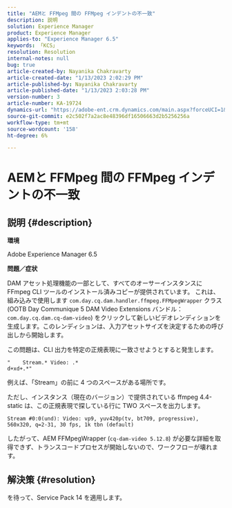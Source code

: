 ```yaml
---
title: "AEMと FFMpeg 間の FFMpeg インデントの不一致"
description: 説明
solution: Experience Manager
product: Experience Manager
applies-to: "Experience Manager 6.5"
keywords: 「KCS」
resolution: Resolution
internal-notes: null
bug: true
article-created-by: Nayanika Chakravarty
article-created-date: "1/13/2023 2:02:29 PM"
article-published-by: Nayanika Chakravarty
article-published-date: "1/13/2023 2:03:28 PM"
version-number: 3
article-number: KA-19724
dynamics-url: "https://adobe-ent.crm.dynamics.com/main.aspx?forceUCI=1&pagetype=entityrecord&etn=knowledgearticle&id=b5fe24ea-4a93-ed11-aad1-6045bd006c82"
source-git-commit: e2c502f7a2ac8e48396df16506663d2b5256256a
workflow-type: tm+mt
source-wordcount: '158'
ht-degree: 6%

---
```


# AEMと FFMpeg 間の FFMpeg インデントの不一致

## 説明 {#description}


<b>環境</b>

Adobe Experience Manager 6.5

<b>問題／症状</b>

DAM アセット処理機能の一部として、すべてのオーサーインスタンスに FFmpeg CLI ツールのインストール済みコピーが提供されています。 これは、組み込みで使用します `com.day.cq.dam.handler.ffmpeg.FFMpegWrapper` クラス (OOTB Day Communique 5 DAM Video Extensions バンドル： `com.day.cq.dam.cq-dam-video`) をクリックして新しいビデオレンディションを生成します。このレンディションは、入力アセットサイズを決定するための呼び出しから開始します。

この問題は、CLI 出力を特定の正規表現に一致させようとすると発生します。


```
"    Stream.* Video: .*
d+xd+.*"
```


例えば、「Stream」の前に 4 つのスペースがある場所です。

ただし、インスタンス（現在のバージョン）で提供されている ffmpeg 4.4-static は、この正規表現で探している行に TWO スペースを出力します。


```
Stream #0:0(und): Video: vp9, yuv420p(tv, bt709, progressive), 560x320, q=2-31, 30 fps, 1k tbn (default)
```


したがって、AEM FFMpegWrapper (`cq-dam-video 5.12.8`) が必要な詳細を取得できず、トランスコードプロセスが開始しないので、ワークフローが壊れます。


## 解決策 {#resolution}


を待って、Service Pack 14 を適用します。
